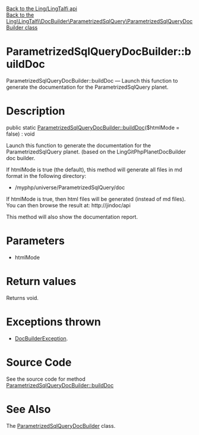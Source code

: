 [Back to the Ling/LingTalfi api](https://github.com/lingtalfi/LingTalfi/blob/master/doc/api/Ling/LingTalfi.md)<br>
[Back to the Ling\LingTalfi\DocBuilder\ParametrizedSqlQuery\ParametrizedSqlQueryDocBuilder class](https://github.com/lingtalfi/LingTalfi/blob/master/doc/api/Ling/LingTalfi/DocBuilder/ParametrizedSqlQuery/ParametrizedSqlQueryDocBuilder.md)


ParametrizedSqlQueryDocBuilder::buildDoc
================



ParametrizedSqlQueryDocBuilder::buildDoc — Launch this function to generate the documentation for the ParametrizedSqlQuery planet.




Description
================


public static [ParametrizedSqlQueryDocBuilder::buildDoc](https://github.com/lingtalfi/LingTalfi/blob/master/doc/api/Ling/LingTalfi/DocBuilder/ParametrizedSqlQuery/ParametrizedSqlQueryDocBuilder/buildDoc.md)($htmlMode = false) : void




Launch this function to generate the documentation for the ParametrizedSqlQuery planet.
(based on the LingGitPhpPlanetDocBuilder doc builder.

If htmlMode is true (the default),
this method will generate all files in md format in the following directory:

- /myphp/universe/ParametrizedSqlQuery/doc



If htmlMode is true,
then html files will be generated (instead of md files).
You can then browse the result at: http://jindoc/api



This method will also show the documentation report.




Parameters
================


- htmlMode

    


Return values
================

Returns void.


Exceptions thrown
================

- [DocBuilderException](https://github.com/lingtalfi/DocTools/blob/master/doc/api/Ling/DocTools/Exception/DocBuilderException.md).&nbsp;







Source Code
===========
See the source code for method [ParametrizedSqlQueryDocBuilder::buildDoc](https://github.com/lingtalfi/LingTalfi/blob/master/DocBuilder/ParametrizedSqlQuery/ParametrizedSqlQueryDocBuilder.php#L44-L203)


See Also
================

The [ParametrizedSqlQueryDocBuilder](https://github.com/lingtalfi/LingTalfi/blob/master/doc/api/Ling/LingTalfi/DocBuilder/ParametrizedSqlQuery/ParametrizedSqlQueryDocBuilder.md) class.



